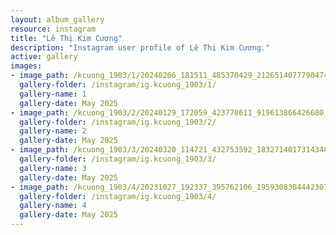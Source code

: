 ```yaml
---
layout: album_gallery
resource: instagram
title: "Lê Thị Kim Cương"
description: "Instagram user profile of Lê Thị Kim Cương."
active: gallery
images: 
- image_path: /kcuong_1903/1/20240206_181511_485370429_2126514077790474_4699931617037724680_n.jpg
  gallery-folder: /instagram/ig.kcuong_1903/1/
  gallery-name: 1
  gallery-date: May 2025
- image_path: /kcuong_1903/2/20240129_172059_423770611_919613866426680_403615111005510517_n.jpg
  gallery-folder: /instagram/ig.kcuong_1903/2/
  gallery-name: 2
  gallery-date: May 2025
- image_path: /kcuong_1903/3/20240320_114721_432753592_18327140173143480_4795495588642294819_n.jpg
  gallery-folder: /instagram/ig.kcuong_1903/3/
  gallery-name: 3
  gallery-date: May 2025
- image_path: /kcuong_1903/4/20231027_192337_395762106_1959308304442307_2066282576683005253_n.jpg
  gallery-folder: /instagram/ig.kcuong_1903/4/
  gallery-name: 4
  gallery-date: May 2025
---
```

